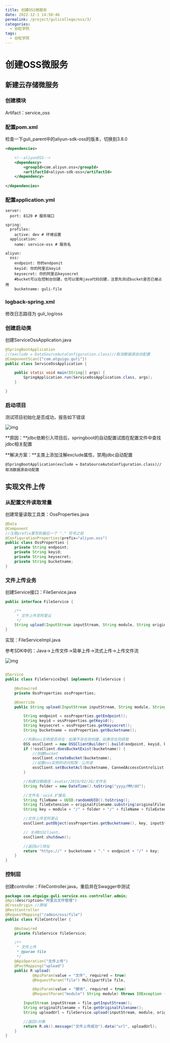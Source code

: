 ```yaml
---
title: 创建OSS微服务
date: 2022-12-1 14:50:46
permalink: /project/gulicollege/oss/3/
categories:
  - 谷粒学院
tags:
  - 谷粒学院
---
```


# 创建OSS微服务

## 新建云存储微服务

### 创建模块

Artifact：service_oss

### 配置pom.xml

检查一下guli_parent中的aliyun-sdk-oss的版本，切换到3.8.0

 

```xml
<dependencies>

    <!--aliyunOSS-->
    <dependency>
        <groupId>com.aliyun.oss</groupId>
        <artifactId>aliyun-sdk-oss</artifactId>
    </dependency>
    
</dependencies>
```

### 配置application.yml

```properties
server:
  port: 8120 # 服务端口

spring:
  profiles:
    active: dev # 环境设置
  application:
    name: service-oss # 服务名

aliyun:
  oss:
    endpoint: 你的endponit
    keyid: 你的阿里云keyid
    keysecret: 你的阿里云keysecret
    #bucket可以在控制台创建，也可以使用java代码创建，注意先测试bucket是否已被占用
    bucketname: guli-file      
```

### logback-spring.xml

修改日志路径为 guli_log/oss

### 创建启动类

创建ServiceOssApplication.java

```java
@SpringBootApplication
//(exclude = DataSourceAutoConfiguration.class)//取消数据源自动配置
@ComponentScan({"com.atguigu.guli"})
public class ServiceOssApplication {

    public static void main(String[] args) {
        SpringApplication.run(ServiceOssApplication.class, args);
    }

}
```

### 启动项目

测试项目初始化是否成功，报告如下错误

![img](https://cdn.staticaly.com/gh/jinmunan/imgs@master/project/gulicollege/7156a48b-c904-4bd2-bdc9-90b7f6ae4560.png)

**原因：**jdbc依赖引入项目后，springboot的自动配置试图在配置文件中查找jdbc相关配置

**解决方案：**主类上添加注解exclude属性，禁用jdbc自动配置

```
@SpringBootApplication(exclude = DataSourceAutoConfiguration.class)//取消数据源自动配置
```

## 实现文件上传

### 从配置文件读取常量

创建常量读取工具类：OssProperties.java

```java
@Data
@Component
//注意prefix要写到最后一个 "." 符号之前
@ConfigurationProperties(prefix="aliyun.oss")
public class OssProperties {
    private String endpoint;
    private String keyid;
    private String keysecret;
    private String bucketname;
}
```

### 文件上传业务

创建Service接口：FileService.java

```java
public interface FileService {

    /**
     * 文件上传至阿里云
     */
    String upload(InputStream inputStream, String module, String originalFilename);
}
```

实现：FileServiceImpl.java

参考SDK中的：Java->上传文件->简单上传->流式上传->上传文件流

![img](https://cdn.staticaly.com/gh/jinmunan/imgs@master/project/gulicollege/d69c5b0d-2b46-4114-ad57-7d32247efd5b.png)

```java

@Service
public class FileServiceImpl implements FileService {

    @Autowired
    private OssProperties ossProperties;

    @Override
    public String upload(InputStream inputStream, String module, String originalFilename) {

        String endpoint = ossProperties.getEndpoint();
        String keyid = ossProperties.getKeyid();
        String keysecret = ossProperties.getKeysecret();
        String bucketname = ossProperties.getBucketname();

        //判断oss实例是否存在：如果不存在则创建，如果存在则获取
        OSS ossClient = new OSSClientBuilder().build(endpoint, keyid, keysecret);
        if (!ossClient.doesBucketExist(bucketname)) {
            //创建bucket
            ossClient.createBucket(bucketname);
            //设置oss实例的访问权限：公共读
            ossClient.setBucketAcl(bucketname, CannedAccessControlList.PublicRead);
        }

        //构建日期路径：avatar/2019/02/26/文件名
        String folder = new DateTime().toString("yyyy/MM/dd");

        //文件名：uuid.扩展名
        String fileName = UUID.randomUUID().toString();
        String fileExtension = originalFilename.substring(originalFilename.lastIndexOf("."));
        String key = module + "/" + folder + "/" + fileName + fileExtension;

        //文件上传至阿里云
        ossClient.putObject(ossProperties.getBucketname(), key, inputStream);

        // 关闭OSSClient。
        ossClient.shutdown();

        //返回url地址
        return "https://" + bucketname + "." + endpoint + "/" + key;
    }
}
```

### 控制层

创建controller：FileController.java，重启并在Swagger中测试

```java
package com.atguigu.guli.service.oss.controller.admin;
@Api(description="阿里云文件管理")
@CrossOrigin //跨域
@RestController
@RequestMapping("/admin/oss/file")
public class FileController {

    @Autowired
    private FileService fileService;

    /**
     * 文件上传
     * @param file
     */
    @ApiOperation("文件上传")
    @PostMapping("upload")
    public R upload(
            @ApiParam(value = "文件", required = true)
            @RequestParam("file") MultipartFile file,

            @ApiParam(value = "模块", required = true)
            @RequestParam("module") String module) throws IOException {

        InputStream inputStream = file.getInputStream();
        String originalFilename = file.getOriginalFilename();
        String uploadUrl = fileService.upload(inputStream, module, originalFilename);

        //返回r对象
        return R.ok().message("文件上传成功").data("url", uploadUrl);
    }
}
```
